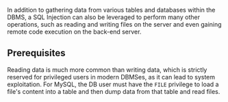 In addition to gathering data from various tables and databases within the DBMS, a SQL Injection can also be leveraged to perform many other operations, such as reading and writing files on the server and even gaining remote code execution on the back-end server.
## Prerequisites
Reading data is much more common than writing data, which is strictly reserved for privileged users in modern DBMSes, as it can lead to system exploitation. For MySQL, the DB user must have the `FILE` privilege to load a file's content into a table and then dump data from that table and read files.
